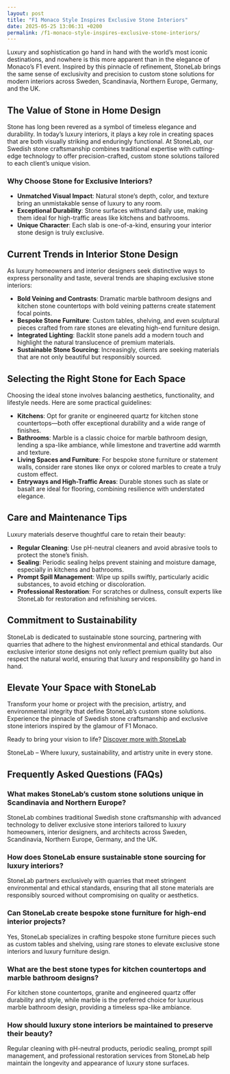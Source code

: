 ```yaml
---
layout: post
title: "F1 Monaco Style Inspires Exclusive Stone Interiors"
date: 2025-05-25 13:06:31 +0200
permalink: /f1-monaco-style-inspires-exclusive-stone-interiors/
---
```

Luxury and sophistication go hand in hand with the world’s most iconic destinations, and nowhere is this more apparent than in the elegance of Monaco’s F1 event. Inspired by this pinnacle of refinement, StoneLab brings the same sense of exclusivity and precision to custom stone solutions for modern interiors across Sweden, Scandinavia, Northern Europe, Germany, and the UK.

## The Value of Stone in Home Design

Stone has long been revered as a symbol of timeless elegance and durability. In today’s luxury interiors, it plays a key role in creating spaces that are both visually striking and enduringly functional. At StoneLab, our Swedish stone craftsmanship combines traditional expertise with cutting-edge technology to offer precision-crafted, custom stone solutions tailored to each client’s unique vision.

### Why Choose Stone for Exclusive Interiors?

- **Unmatched Visual Impact**: Natural stone’s depth, color, and texture bring an unmistakable sense of luxury to any room.
- **Exceptional Durability**: Stone surfaces withstand daily use, making them ideal for high-traffic areas like kitchens and bathrooms.
- **Unique Character**: Each slab is one-of-a-kind, ensuring your interior stone design is truly exclusive.

## Current Trends in Interior Stone Design

As luxury homeowners and interior designers seek distinctive ways to express personality and taste, several trends are shaping exclusive stone interiors:

- **Bold Veining and Contrasts**: Dramatic marble bathroom designs and kitchen stone countertops with bold veining patterns create statement focal points.
- **Bespoke Stone Furniture**: Custom tables, shelving, and even sculptural pieces crafted from rare stones are elevating high-end furniture design.
- **Integrated Lighting**: Backlit stone panels add a modern touch and highlight the natural translucence of premium materials.
- **Sustainable Stone Sourcing**: Increasingly, clients are seeking materials that are not only beautiful but responsibly sourced.

## Selecting the Right Stone for Each Space

Choosing the ideal stone involves balancing aesthetics, functionality, and lifestyle needs. Here are some practical guidelines:

- **Kitchens**: Opt for granite or engineered quartz for kitchen stone countertops—both offer exceptional durability and a wide range of finishes.
- **Bathrooms**: Marble is a classic choice for marble bathroom design, lending a spa-like ambiance, while limestone and travertine add warmth and texture.
- **Living Spaces and Furniture**: For bespoke stone furniture or statement walls, consider rare stones like onyx or colored marbles to create a truly custom effect.
- **Entryways and High-Traffic Areas**: Durable stones such as slate or basalt are ideal for flooring, combining resilience with understated elegance.

## Care and Maintenance Tips

Luxury materials deserve thoughtful care to retain their beauty:

- **Regular Cleaning**: Use pH-neutral cleaners and avoid abrasive tools to protect the stone’s finish.
- **Sealing**: Periodic sealing helps prevent staining and moisture damage, especially in kitchens and bathrooms.
- **Prompt Spill Management**: Wipe up spills swiftly, particularly acidic substances, to avoid etching or discoloration.
- **Professional Restoration**: For scratches or dullness, consult experts like StoneLab for restoration and refinishing services.

## Commitment to Sustainability

StoneLab is dedicated to sustainable stone sourcing, partnering with quarries that adhere to the highest environmental and ethical standards. Our exclusive interior stone designs not only reflect premium quality but also respect the natural world, ensuring that luxury and responsibility go hand in hand.

## Elevate Your Space with StoneLab

Transform your home or project with the precision, artistry, and environmental integrity that define StoneLab’s custom stone solutions. Experience the pinnacle of Swedish stone craftsmanship and exclusive stone interiors inspired by the glamour of F1 Monaco.

Ready to bring your vision to life? [Discover more with StoneLab](https://stonelab.se/)

StoneLab – Where luxury, sustainability, and artistry unite in every stone.

## Frequently Asked Questions (FAQs)

### What makes StoneLab’s custom stone solutions unique in Scandinavia and Northern Europe?  
StoneLab combines traditional Swedish stone craftsmanship with advanced technology to deliver exclusive stone interiors tailored to luxury homeowners, interior designers, and architects across Sweden, Scandinavia, Northern Europe, Germany, and the UK.

### How does StoneLab ensure sustainable stone sourcing for luxury interiors?  
StoneLab partners exclusively with quarries that meet stringent environmental and ethical standards, ensuring that all stone materials are responsibly sourced without compromising on quality or aesthetics.

### Can StoneLab create bespoke stone furniture for high-end interior projects?  
Yes, StoneLab specializes in crafting bespoke stone furniture pieces such as custom tables and shelving, using rare stones to elevate exclusive stone interiors and luxury furniture design.

### What are the best stone types for kitchen countertops and marble bathroom designs?  
For kitchen stone countertops, granite and engineered quartz offer durability and style, while marble is the preferred choice for luxurious marble bathroom design, providing a timeless spa-like ambiance.

### How should luxury stone interiors be maintained to preserve their beauty?  
Regular cleaning with pH-neutral products, periodic sealing, prompt spill management, and professional restoration services from StoneLab help maintain the longevity and appearance of luxury stone surfaces.

<script type="application/ld+json">
{
  "@context": "https://schema.org",
  "@type": "BlogPosting",
  "headline": "F1 Monaco Style Inspires Exclusive Stone Interiors",
  "description": "StoneLab brings Monaco F1-inspired exclusivity and precision to custom stone solutions and interior stone designs across Sweden, Scandinavia, Northern Europe, Germany, and the UK.",
  "author": {
    "@type": "Person",
    "name": "StoneLab"
  },
  "publisher": {
    "@type": "Person",
    "name": "StoneLab"
  },
  "mainEntityOfPage": {
    "@type": "WebPage",
    "@id": "https://stonelab.se/"
  },
  "keywords": "StoneLab, custom stone solutions, interior stone design, exclusive stone interiors, Swedish stone craftsmanship, luxury interior materials, kitchen stone countertops, marble bathroom design, bespoke stone furniture, sustainable stone sourcing",
  "datePublished": "2024-06-01",
  "dateModified": "2024-06-01"
}
</script>

<script type="application/ld+json">
{
  "@context": "https://schema.org",
  "@type": "FAQPage",
  "mainEntity": [
    {
      "@type": "Question",
      "name": "What makes StoneLab’s custom stone solutions unique in Scandinavia and Northern Europe?",
      "acceptedAnswer": {
        "@type": "Answer",
        "text": "StoneLab combines traditional Swedish stone craftsmanship with advanced technology to deliver exclusive stone interiors tailored to luxury homeowners, interior designers, and architects across Sweden, Scandinavia, Northern Europe, Germany, and the UK."
      }
    },
    {
      "@type": "Question",
      "name": "How does StoneLab ensure sustainable stone sourcing for luxury interiors?",
      "acceptedAnswer": {
        "@type": "Answer",
        "text": "StoneLab partners exclusively with quarries that meet stringent environmental and ethical standards, ensuring that all stone materials are responsibly sourced without compromising on quality or aesthetics."
      }
    },
    {
      "@type": "Question",
      "name": "Can StoneLab create bespoke stone furniture for high-end interior projects?",
      "acceptedAnswer": {
        "@type": "Answer",
        "text": "Yes, StoneLab specializes in crafting bespoke stone furniture pieces such as custom tables and shelving, using rare stones to elevate exclusive stone interiors and luxury furniture design."
      }
    },
    {
      "@type": "Question",
      "name": "What are the best stone types for kitchen countertops and marble bathroom designs?",
      "acceptedAnswer": {
        "@type": "Answer",
        "text": "For kitchen stone countertops, granite and engineered quartz offer durability and style, while marble is the preferred choice for luxurious marble bathroom design, providing a timeless spa-like ambiance."
      }
    },
    {
      "@type": "Question",
      "name": "How should luxury stone interiors be maintained to preserve their beauty?",
      "acceptedAnswer": {
        "@type": "Answer",
        "text": "Regular cleaning with pH-neutral products, periodic sealing, prompt spill management, and professional restoration services from StoneLab help maintain the longevity and appearance of luxury stone surfaces."
      }
    }
  ]
}
</script>